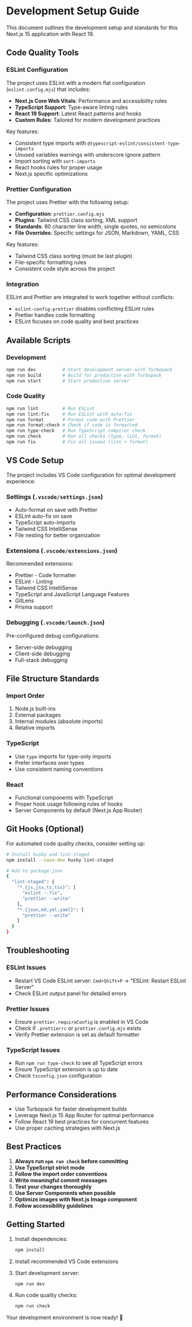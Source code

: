 # Development Setup Guide

This document outlines the development setup and standards for this Next.js 15 application with
React 19.

## Code Quality Tools

### ESLint Configuration

The project uses ESLint with a modern flat configuration (`eslint.config.mjs`) that includes:

- **Next.js Core Web Vitals**: Performance and accessibility rules
- **TypeScript Support**: Type-aware linting rules
- **React 19 Support**: Latest React patterns and hooks
- **Custom Rules**: Tailored for modern development practices

Key features:

- Consistent type imports with `@typescript-eslint/consistent-type-imports`
- Unused variables warnings with underscore ignore pattern
- Import sorting with `sort-imports`
- React hooks rules for proper usage
- Next.js specific optimizations

### Prettier Configuration

The project uses Prettier with the following setup:

- **Configuration**: `prettier.config.mjs`
- **Plugins**: Tailwind CSS class sorting, XML support
- **Standards**: 80 character line width, single quotes, no semicolons
- **File Overrides**: Specific settings for JSON, Markdown, YAML, CSS

Key features:

- Tailwind CSS class sorting (must be last plugin)
- File-specific formatting rules
- Consistent code style across the project

### Integration

ESLint and Prettier are integrated to work together without conflicts:

- `eslint-config-prettier` disables conflicting ESLint rules
- Prettier handles code formatting
- ESLint focuses on code quality and best practices

## Available Scripts

### Development

```bash
npm run dev          # Start development server with Turbopack
npm run build        # Build for production with Turbopack
npm run start        # Start production server
```

### Code Quality

```bash
npm run lint         # Run ESLint
npm run lint:fix     # Run ESLint with auto-fix
npm run format       # Format code with Prettier
npm run format:check # Check if code is formatted
npm run type-check   # Run TypeScript compiler check
npm run check        # Run all checks (type, lint, format)
npm run fix          # Fix all issues (lint + format)
```

## VS Code Setup

The project includes VS Code configuration for optimal development experience:

### Settings (`.vscode/settings.json`)

- Auto-format on save with Prettier
- ESLint auto-fix on save
- TypeScript auto-imports
- Tailwind CSS IntelliSense
- File nesting for better organization

### Extensions (`.vscode/extensions.json`)

Recommended extensions:

- Prettier - Code formatter
- ESLint - Linting
- Tailwind CSS IntelliSense
- TypeScript and JavaScript Language Features
- GitLens
- Prisma support

### Debugging (`.vscode/launch.json`)

Pre-configured debug configurations:

- Server-side debugging
- Client-side debugging
- Full-stack debugging

## File Structure Standards

### Import Order

1. Node.js built-ins
2. External packages
3. Internal modules (absolute imports)
4. Relative imports

### TypeScript

- Use `type` imports for type-only imports
- Prefer interfaces over types
- Use consistent naming conventions

### React

- Functional components with TypeScript
- Proper hook usage following rules of hooks
- Server Components by default (Next.js App Router)

## Git Hooks (Optional)

For automated code quality checks, consider setting up:

```bash
# Install husky and lint-staged
npm install --save-dev husky lint-staged

# Add to package.json
{
  "lint-staged": {
    "*.{js,jsx,ts,tsx}": [
      "eslint --fix",
      "prettier --write"
    ],
    "*.{json,md,yml,yaml}": [
      "prettier --write"
    ]
  }
}
```

## Troubleshooting

### ESLint Issues

- Restart VS Code ESLint server: `Cmd+Shift+P` → "ESLint: Restart ESLint Server"
- Check ESLint output panel for detailed errors

### Prettier Issues

- Ensure `prettier.requireConfig` is enabled in VS Code
- Check if `.prettierrc` or `prettier.config.mjs` exists
- Verify Prettier extension is set as default formatter

### TypeScript Issues

- Run `npm run type-check` to see all TypeScript errors
- Ensure TypeScript extension is up to date
- Check `tsconfig.json` configuration

## Performance Considerations

- Use Turbopack for faster development builds
- Leverage Next.js 15 App Router for optimal performance
- Follow React 19 best practices for concurrent features
- Use proper caching strategies with Next.js

## Best Practices

1. **Always run `npm run check` before committing**
2. **Use TypeScript strict mode**
3. **Follow the import order conventions**
4. **Write meaningful commit messages**
5. **Test your changes thoroughly**
6. **Use Server Components when possible**
7. **Optimize images with Next.js Image component**
8. **Follow accessibility guidelines**

## Getting Started

1. Install dependencies:

   ```bash
   npm install
   ```

2. Install recommended VS Code extensions

3. Start development server:

   ```bash
   npm run dev
   ```

4. Run code quality checks:
   ```bash
   npm run check
   ```

Your development environment is now ready! 🚀
